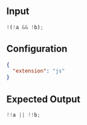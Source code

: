 
## Input
```javascript input
!(!a && !b);
```

## Configuration
```json configuration
{
  "extension": "js"
}
```

## Expected Output
```javascript expected output
!!a || !!b;
```

